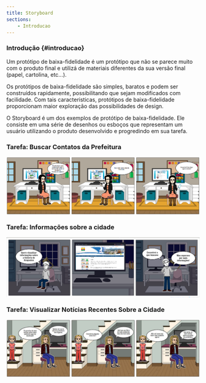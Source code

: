 ```yaml
---
title: Storyboard
sections:
    - Introducao
---
```


### Introdução {#introducao}

Um protótipo de baixa-fidelidade é  um protótipo que não se parece muito com o produto final e utilizá de materiais diferentes da sua versão final (papel, cartolina, etc...).<br>

Os protótipos de baixa-fidelidade são simples, baratos e podem ser construídos rapidamente, possibilitando que sejam modificados com facilidade. Com tais caracteristicas, protótipos de baixa-fidelidade proporcionam maior exploração das possibilidades de design.<br>

O Storyboard é um dos exemplos de protótipo de baixa-fidelidade. Ele consiste em uma série de desenhos ou esboços que representam um usuário utilizando o produto desenvolvido e progredindo em sua tarefa.<br>

### Tarefa: Buscar Contatos da Prefeitura

<div class="screenshot-holder">
<a href="assets/images/storyboard/Storyboard - Buscar Contatos da Prefeitura.png" data-title="storyboard" data-toggle="lightbox" style="display: flex; justify-content: center;">
<img class="img-responsive" src="assets/images/storyboard/Storyboard - Buscar Contatos da Prefeitura.png" alt="screenshot" />
</a>
<a class="mask" href="assets/images/storyboard/Storyboard - Buscar Contatos da Prefeitura.png" data-title="storyboard" data-toggle="lightbox" style="display: flex; justify-content: center;">
<i class="icon fa fa-search-plus" style="width: auto; height: auto"></i>
</a>
</div>

### Tarefa: Informações sobre a cidade

<div class="screenshot-holder">
<a href="assets/images/storyboard/Storyboard - informacoes.png" data-title="storyboard" data-toggle="lightbox" style="display: flex; justify-content: center;">
<img class="img-responsive" src="assets/images/storyboard/Storyboard - informacoes.png" alt="screenshot" />
</a>
<a class="mask" href="assets/images/storyboard/Storyboard - informacoes.png" data-title="storyboard" data-toggle="lightbox" style="display: flex; justify-content: center;">
<i class="icon fa fa-search-plus" style="width: auto; height: auto"></i>
</a>
</div>

### Tarefa: Visualizar Notícias Recentes Sobre a Cidade

<div class="screenshot-holder">
<a href="assets/images/storyboard/Storyboard - Noticias.JPG" data-title="storyboard" data-toggle="lightbox" style="display: flex; justify-content: center;">
<img class="img-responsive" src="assets/images/storyboard/Storyboard - Noticias.JPG" alt="screenshot" />
</a>
<a class="mask" href="assets/images/storyboard/Storyboard - Noticias.JPG" data-title="storyboard" data-toggle="lightbox" style="display: flex; justify-content: center;">
<i class="icon fa fa-search-plus" style="width: auto; height: auto"></i>
</a>
</div>